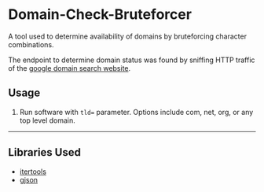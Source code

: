 # Domain-Check-Bruteforcer

A tool used to determine availability of domains by bruteforcing character combinations. 

The endpoint to determine domain status was found by sniffing HTTP traffic of the [google domain search website](https://domains.google).

## Usage
1. Run software with `tld=` parameter. Options include com, net, org, or any top level domain.

----
## Libraries Used
* [itertools](https://github.com/ernestosuarez/itertools)
* [gjson](https://github.com/tidwall/gjson)
